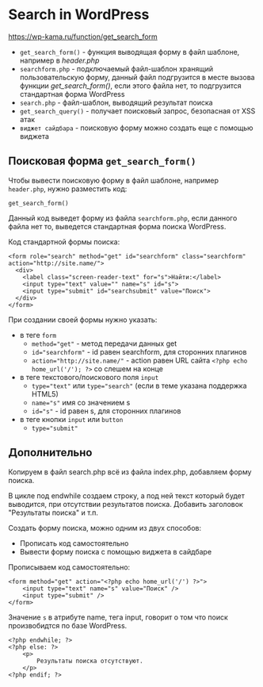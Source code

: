 # Search in WordPress
 https://wp-kama.ru/function/get_search_form

- `get_search_form()` - функция выводящая форму в файл шаблоне, например в *header.php*
- `searchform.php` - подключаемый файл-шаблон хранящий пользовательскую форму, данный файл подгрузится в месте вызова функции *get_search_form()*, если этого файла нет, то подгрузится стандартная форма WordPress
- `search.php` - файл-шаблон, выводящий результат поиска
- `get_search_query()` - получает поисковый запрос, безопасная от XSS атак
- `виджет сайдбара` - поисковую форму можно создать еще с помощью виджета

## Поисковая форма `get_search_form()`
Чтобы вывести поисковую форму в файл шаблоне, например `header.php`, нужно разместить код:

    get_search_form()

Данный код выведет форму из файла `searchform.php`, если данного файла нет то, выведется стандартная форма поиска WordPress.

Код стандартной формы поиска:

    <form role="search" method="get" id="searchform" class="searchform" action="http://site.name/">
      <div>
        <label class="screen-reader-text" for="s">Найти:</label>
        <input type="text" value="" name="s" id="s">
        <input type="submit" id="searchsubmit" value="Поиск">
      </div>
    </form>

При создании своей формы нужно указать:
- в теге `form`
  - `method="get"` - метод передачи данных get
  - `id="searchform"` - id равен searchform, для сторонних плагинов
  - `action="http://site.name/"` - action равен URL сайта `<?php echo home_url('/'); ?>` со слешем на конце
- в теге текстового/поискового поля `input`
  - `type="text"` или `type="search"` (если в теме указана поддержка HTML5)
  - `name="s"` имя со значением s
  - `id="s"` - id равен s, для сторонних плагинов
- в теге кнопки `input` или `button`
  - `type="submit"`

## Дополнительно
Копируем в файл search.php всё из файла index.php, добавляем форму поиска.

В цикле под endwhile создаем строку, а под ней текст который будет выводится, при отсутствии результатов поиска. Добавить заголовок "Результаты поиска" и т.п.

Создать форму поиска, можно одним из двух способов:
- Прописать код самостоятельно
- Вывести форму поиска с помощью виджета в сайдбаре

Прописываем код самостоятельно:

    <form method="get" action="<?php echo home_url('/') ?>">
    	<input type="text" name="s" value="Поиск" />
	    <input type="submit" />
    </form>

Значение `s` в атрибуте name, тега input, говорит о том что поиск произвобидтся по базе WordPress.

    <?php endwhile; ?>
    <?php else: ?>
        <p>
            Результаты поиска отсутствуют.
        </p>
    <?php endif; ?>
